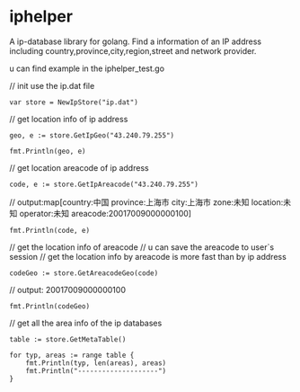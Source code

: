 # iphelper
A ip-database library  for golang. Find a information of an IP address including country,province,city,region,street and network provider.

u can find example in the iphelper_test.go 


// init use the ip.dat file

	var store = NewIpStore("ip.dat")


// get location info of ip address

	geo, e := store.GetIpGeo("43.240.79.255")
	
	fmt.Println(geo, e)


//  get location areacode of ip address

	code, e := store.GetIpAreacode("43.240.79.255")

//  output:map[country:中国 province:上海市 city:上海市 zone:未知 location:未知 operator:未知 areacode:20017009000000100] <nil>

	fmt.Println(code, e)

// get the location info of areacode
// u can save the areacode to user`s session
// get the location info by areacode is more fast than by ip address

	codeGeo := store.GetAreacodeGeo(code)
	
// 	output: 20017009000000100 <nil>

	fmt.Println(codeGeo)


// get all the area info of the ip databases
	
	table := store.GetMetaTable()
	
	for typ, areas := range table {
		fmt.Println(typ, len(areas), areas)
		fmt.Println("--------------------")
	}

